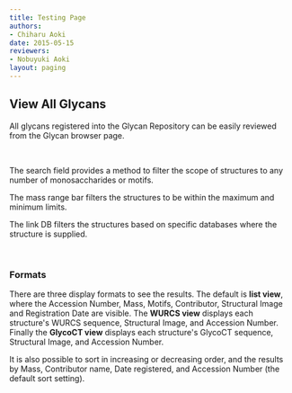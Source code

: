 ```yaml
---
title: Testing Page
authors:
- Chiharu Aoki
date: 2015-05-15
reviewers:
- Nobuyuki Aoki
layout: paging
---
```


View All Glycans
------------

All glycans registered into the Glycan Repository can be easily reviewed from the Glycan browser page.

<br>

The search field provides a method to filter the scope of structures to any number of monosaccharides or motifs.

The mass range bar filters the structures to be within the maximum and minimum limits.

The link DB filters the structures based on specific databases where the structure is supplied.

<br>

### Formats

There are three display formats to see the results.  The default is **list view**, where the Accession Number, Mass, Motifs, Contributor, Structural Image and Registration Date are visible.  The **WURCS view** displays each structure's WURCS sequence, Structural Image, and Accession Number.  Finally the **GlycoCT view** displays each structure's GlycoCT sequence, Structural Image, and Accession Number.

It is also possible to sort in increasing or decreasing order, and the results by Mass, Contributor name, Date registered, and Accession Number (the default sort setting).
